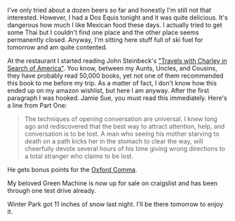 I've only tried about a dozen beers so far and honestly I'm still not that interested. However, I had a Dos Equis tonight and it was quite delicious. It's dangerous how much I like Mexican food these days. I actually tried to get some Thai but I couldn't find one place and the other place seems permanently closed. Anyway, I'm sitting here stuff full of ski fuel for tomorrow and am quite contented.

At the restaurant I started reading John Steinbeck's ["Travels with Charley in Search of America"](http://www.amazon.com/Travels-Charley-Search-America-Steinbeck/dp/0140053204). You know, between my Aunts, Uncles, and Cousins, they have probably read 50,000 books, yet not one of them recommended this book to me before my trip. As a matter of fact, I don't know how this ended up on my amazon wishlist, but here I am anyway. After the first paragraph I was hooked. Jamie Sue, you must read this immediately. Here's a line from Part One:

> The techniques of opening conversation are universal. I knew long ago and rediscovered that the best way to attract attention, help, and conversation is to be lost. A man who seeing his mother starving to death on a path kicks her in the stomach to clear the way, will cheerfully devote several hours of his time giving wrong directions to a total stranger who claims to be lost.

He gets bonus points for the [Oxford Comma](http://en.wikipedia.org/wiki/Oxford_Comma_(song)).

My beloved Green Machine is now up for sale on craigslist and has been through one test drive already.

Winter Park got 11 inches of snow last night. I'll be there tomorrow to enjoy it.